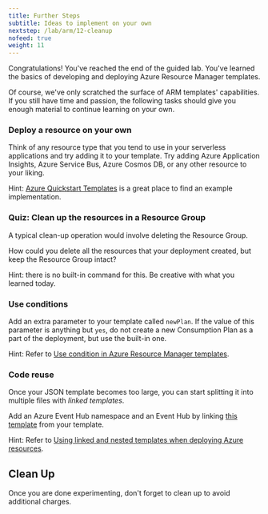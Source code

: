 ```yaml
---
title: Further Steps
subtitle: Ideas to implement on your own
nextstep: /lab/arm/12-cleanup
nofeed: true
weight: 11
---
```


Congratulations! You've reached the end of the guided lab. You've learned the basics of developing and deploying Azure Resource Manager templates.

Of course, we've only scratched the surface of ARM templates' capabilities. If you still have time and passion, the following tasks should give you enough material to continue learning on your own.

### Deploy a resource on your own

Think of any resource type that you tend to use in your serverless applications and try adding it to your template. Try adding Azure Application Insights, Azure Service Bus, Azure Cosmos DB, or any other resource to your liking.

Hint: [Azure Quickstart Templates](https://github.com/Azure/azure-quickstart-templates) is a great place to find an example implementation.

### Quiz: Clean up the resources in a Resource Group

A typical clean-up operation would involve deleting the Resource Group.

How could you delete all the resources that your deployment created, but keep the Resource Group intact?

Hint: there is no built-in command for this. Be creative with what you learned today.

### Use conditions

Add an extra parameter to your template called `newPlan`. If the value of this parameter is anything but `yes`, do not create a new Consumption Plan as a part of the deployment, but use the built-in one.

Hint: Refer to [Use condition in Azure Resource Manager templates](https://docs.microsoft.com/azure/azure-resource-manager/resource-manager-tutorial-use-conditions).

### Code reuse

Once your JSON template becomes too large, you can start splitting it into multiple files with *linked templates*.

Add an Azure Event Hub namespace and an Event Hub by linking [this template](https://github.com/Azure/azure-quickstart-templates/blob/master/101-eventhubs-create-namespace-and-eventhub/azuredeploy.json) from your template.

Hint: Refer to [Using linked and nested templates when deploying Azure resources](https://docs.microsoft.com/en-us/azure/azure-resource-manager/resource-group-linked-templates).

## Clean Up

Once you are done experimenting, don't forget to clean up to avoid additional charges.